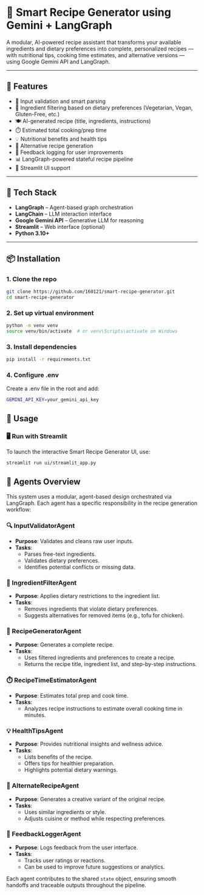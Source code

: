 # 🍳 Smart Recipe Generator using Gemini + LangGraph

A modular, AI-powered recipe assistant that transforms your available ingredients and dietary preferences into complete, personalized recipes — with nutritional tips, cooking time estimates, and alternative versions — using Google Gemini API and LangGraph.

---

## 🚀 Features

- 🧠 Input validation and smart parsing
- 🥦 Ingredient filtering based on dietary preferences (Vegetarian, Vegan, Gluten-Free, etc.)
- 🍽️ AI-generated recipe (title, ingredients, instructions)
- ⏱️ Estimated total cooking/prep time
- 💡 Nutritional benefits and health tips
- 🔄 Alternative recipe generation
- 📝 Feedback logging for user improvements
- 📊 LangGraph-powered stateful recipe pipeline
- 🎨 Streamlit UI support

---

## 🧱 Tech Stack

- **LangGraph** – Agent-based graph orchestration
- **LangChain** – LLM interaction interface
- **Google Gemini API** – Generative LLM for reasoning
- **Streamlit** – Web interface (optional)
- **Python 3.10+**

---

## 📦 Installation

### 1. Clone the repo

```bash
git clone https://github.com/160121/smart-recipe-generator.git
cd smart-recipe-generator
```
### 2. Set up virtual environment

```bash
python -m venv venv
source venv/bin/activate  # or venv\Scripts\activate on Windows

```
### 3. Install dependencies

```bash
pip install -r requirements.txt
```
### 4. Configure .env
Create a .env file in the root and add:

```bash
GEMINI_API_KEY=your_gemini_api_key
```
## 🚀 Usage

### 🖥️ Run with Streamlit

To launch the interactive Smart Recipe Generator UI, use:

```bash
streamlit run ui/streamlit_app.py
```
## 🧠 Agents Overview

This system uses a modular, agent-based design orchestrated via LangGraph. Each agent has a specific responsibility in the recipe generation workflow:

### 🔍 InputValidatorAgent
- **Purpose**: Validates and cleans raw user inputs.
- **Tasks**:
  - Parses free-text ingredients.
  - Validates dietary preferences.
  - Identifies potential conflicts or missing data.

### 🚫 IngredientFilterAgent
- **Purpose**: Applies dietary restrictions to the ingredient list.
- **Tasks**:
  - Removes ingredients that violate dietary preferences.
  - Suggests alternatives for removed items (e.g., tofu for chicken).

### 🍳 RecipeGeneratorAgent
- **Purpose**: Generates a complete recipe.
- **Tasks**:
  - Uses filtered ingredients and preferences to create a recipe.
  - Returns the recipe title, ingredient list, and step-by-step instructions.

### ⏱️ RecipeTimeEstimatorAgent
- **Purpose**: Estimates total prep and cook time.
- **Tasks**:
  - Analyzes recipe instructions to estimate overall cooking time in minutes.

### 💡 HealthTipsAgent
- **Purpose**: Provides nutritional insights and wellness advice.
- **Tasks**:
  - Lists benefits of the recipe.
  - Offers tips for healthier preparation.
  - Highlights potential dietary warnings.

### 🔄 AlternateRecipeAgent
- **Purpose**: Generates a creative variant of the original recipe.
- **Tasks**:
  - Uses similar ingredients or style.
  - Adjusts cuisine or method while respecting preferences.

### 📝 FeedbackLoggerAgent
- **Purpose**: Logs feedback from the user interface.
- **Tasks**:
  - Tracks user ratings or reactions.
  - Can be used to improve future suggestions or analytics.

Each agent contributes to the shared `state` object, ensuring smooth handoffs and traceable outputs throughout the pipeline.

